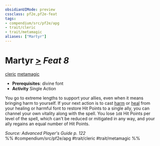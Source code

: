 ```yaml
---
obsidianUIMode: preview
cssclass: pf2e,pf2e-feat
tags:
- compendium/src/pf2e/apg
- trait/cleric
- trait/metamagic
aliases: ["Martyr"]
---
```

# Martyr  [>](rules/core-rulebook/chapter-9-playing-the-game.md#Actions "Single Action") *Feat 8*  
[cleric](rules/traits/cleric.md "Cleric Class Trait")  [metamagic](rules/traits/metamagic.md "Metamagic General Trait")  

- **Prerequisites**: divine font
- **Activity** Single Action

You go to extreme lengths to support your allies, even when it means bringing harm to yourself. If your next action is to cast [harm](compendium/spells/harm.md) or [heal](compendium/spells/heal.md) from your healing or harmful font to restore Hit Points to a single ally, you can channel your own vitality along with the spell. You lose `1d8` Hit Points per level of the spell, which can't be reduced or mitigated in any way, and your ally regains an equal number of Hit Points.

*Source: Advanced Player's Guide p. 122*  
%% #compendium/src/pf2e/apg #trait/cleric #trait/metamagic %%